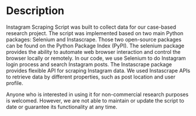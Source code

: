 # Description

Instagram Scraping Script was built to collect data for our case-based research project. The script was implemented based on two main Python packages: Selenium and Instascrape. Those two open-source packages can be found on the Python Package Index (PyPI). The selenium package provides the ability to automate web browser interaction and control the browser locally or remotely. In our code, we use Selenium to do Instagram login process and search Instagram posts. The Instascrape package provides flexible API for scraping Instagram data. We used Instascrape APIs to retrieve data by different properties, such as post location and user profile. 

Anyone who is interested in using it for non-commercial research purposes is welcomed. However, we are not able to maintain or update the script to date or guarantee its functionality at any time.
